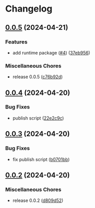 # Changelog

## [0.0.5](https://github.com/browser-actions/actions-swing/compare/v0.0.4...v0.0.5) (2024-04-21)


### Features

* add runtime package ([#4](https://github.com/browser-actions/actions-swing/issues/4)) ([37eb956](https://github.com/browser-actions/actions-swing/commit/37eb956d3f96b324d4982ba4f2c2789b9b4aba20))


### Miscellaneous Chores

* release 0.0.5 ([c76b92d](https://github.com/browser-actions/actions-swing/commit/c76b92d972a48bdeaf19f5d1586f6f849ee65341))

## [0.0.4](https://github.com/browser-actions/actions-swing/compare/v0.0.3...v0.0.4) (2024-04-20)


### Bug Fixes

* publish script ([22e2c9c](https://github.com/browser-actions/actions-swing/commit/22e2c9c247c4c55b7b9548ed6ef6410fa0ffc57d))

## [0.0.3](https://github.com/browser-actions/actions-swing/compare/v0.0.2...v0.0.3) (2024-04-20)


### Bug Fixes

* fix publish script ([b0701bb](https://github.com/browser-actions/actions-swing/commit/b0701bb3cc77aab18ebf5c5e919a926955988999))

## [0.0.2](https://github.com/browser-actions/actions-swing/compare/v0.0.1...v0.0.2) (2024-04-20)


### Miscellaneous Chores

* release 0.0.2 ([d809d52](https://github.com/browser-actions/actions-swing/commit/d809d52fc079cf649fe26e16f9ee40dcb6a3c5af))
